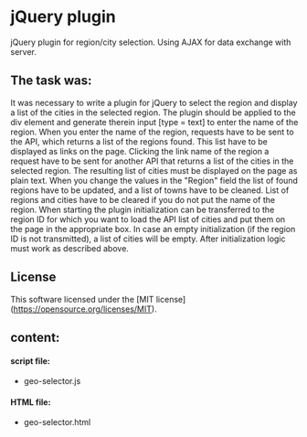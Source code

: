 jQuery plugin
==========
jQuery plugin for region/city selection. Using AJAX for data exchange with server.

The task was:
-------------
It was necessary to write a plugin for jQuery to select the region and display a list of the cities in the selected region. The plugin should be applied to the div element and generate therein input [type = text] to enter the name of the region. When you enter the name of the region, requests have to be sent to the API, which returns a list of the regions found. This list have to be displayed as links on the page. Clicking the link name of the region a request have to be sent for another API that returns a list of the cities in the selected region. The resulting list of cities must be displayed on the page as plain text. When you change the values ​​in the "Region" field the list of found regions have to be updated, and a list of towns have to be cleaned. List of regions and cities have to be cleared if you do not put the name of the region. When starting the plugin initialization can be transferred to the region ID for which you want to load the API list of cities and put them on the page in the appropriate box. In case an empty initialization (if the region ID is not transmitted), a list of cities will be empty. After initialization logic must work as described above. 

License
-------
This software licensed under the [MIT license] (https://opensource.org/licenses/MIT).

content:
-------
#### script file:
* geo-selector.js

#### HTML file:
* geo-selector.html
